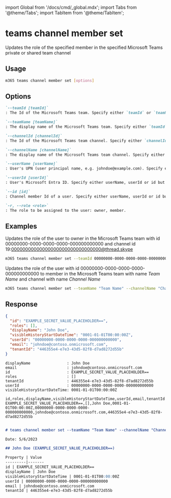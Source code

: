 <!-- DISCLAIMER: All secrets, passwords, and sensitive values in this document are examples only and not real credentials. -->
import Global from '/docs/cmd/_global.mdx';
import Tabs from '@theme/Tabs';
import TabItem from '@theme/TabItem';

# teams channel member set

Updates the role of the specified member in the specified Microsoft Teams private or shared team channel

## Usage

```sh
m365 teams channel member set [options]
```

## Options

```md definition-list
`--teamId [teamId]`
: The Id of the Microsoft Teams team. Specify either `teamId` or `teamName` but not both

`--teamName [teamName]`
: The display name of the Microsoft Teams team. Specify either `teamId` or `teamName` but not both

`--channelId [channelId]`
: The Id of the Microsoft Teams team channel. Specify either `channelId` or `channelName` but not both

`--channelName [channelName]`
: The display name of the Microsoft Teams team channel. Specify either `channelId` or `channelName` but not both

`--userName [userName]`
: User's UPN (user principal name, e.g. johndoe@example.com). Specify either userName, userId or id but not multiple.

`--userId [userId]`
: User's Microsoft Entra ID. Specify either userName, userId or id but not multiple.

`--id [id]`
: Channel member Id of a user. Specify either userName, userId or id but not multiple.

`-r, --role <role>`
: The role to be assigned to the user: owner, member.
```

<Global />

## Examples
  
Updates the role of the user to owner in the Microsoft Teams team with id 00000000-0000-0000-0000-000000000000 and channel id 19:00000000000000000000000000000000@thread.skype

```sh
m365 teams channel member set --teamId 00000000-0000-0000-0000-000000000000 --channelId 19:00000000000000000000000000000000@thread.skype --userName "johndoe@example.com" --role owner
```

Updates the role of the user with id 00000000-0000-0000-0000-000000000000 to member in the Microsoft Teams team with name _Team Name_ and channel with name _Channel Name_

```sh
m365 teams channel member set --teamName "Team Name" --channelName "Channel Name" --userId 00000000-0000-0000-0000-000000000000 --role member
```

## Response

<Tabs>
  <TabItem value="JSON">

  ```json
  {
    "id": "EXAMPLE_SECRET_VALUE_PLACEHOLDER==",
    "roles": [],
    "displayName": "John Doe",
    "visibleHistoryStartDateTime": "0001-01-01T00:00:00Z",
    "userId": "00000000-0000-0000-0000-000000000000",
    "email": "johndoe@contoso.onmicrosoft.com",
    "tenantId": "446355e4-e7e3-43d5-82f8-d7ad8272d55b"
  }
  ```

  </TabItem>
  <TabItem value="Text">

  ```text
  displayName                : John Doe
  email                      : johndoe@contoso.onmicrosoft.com
  id                         : EXAMPLE_SECRET_VALUE_PLACEHOLDER==
  roles                      : []
  tenantId                   : 446355e4-e7e3-43d5-82f8-d7ad8272d55b
  userId                     : 00000000-0000-0000-0000-000000000000
  visibleHistoryStartDateTime: 0001-01-01T00:00:00Z
  ```

  </TabItem>
  <TabItem value="CSV">

  ```csv
  id,roles,displayName,visibleHistoryStartDateTime,userId,email,tenantId
  EXAMPLE_SECRET_VALUE_PLACEHOLDER==,[],John Doe,0001-01-01T00:00:00Z,00000000-0000-0000-0000-000000000000,johndoe@contoso.onmicrosoft.com,446355e4-e7e3-43d5-82f8-d7ad8272d55b
  ```

  </TabItem>
  <TabItem value="Markdown">

  ```md

  # teams channel member set --teamName "Team Name" --channelName "Channel Name" --userName "johndoe@contoso.onmicrosoft.com" --role "owner"

  Date: 5/6/2023

  ## John Doe (EXAMPLE_SECRET_VALUE_PLACEHOLDER==)

  Property | Value
  ---------|-------
  id | EXAMPLE_SECRET_VALUE_PLACEHOLDER==
  displayName | John Doe
  visibleHistoryStartDateTime | 0001-01-01T00:00:00Z
  userId | 00000000-0000-0000-0000-000000000000
  email | johndoe@contoso.onmicrosoft.com
  tenantId | 446355e4-e7e3-43d5-82f8-d7ad8272d55b
  ```

  </TabItem>
</Tabs>
